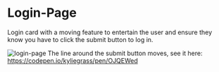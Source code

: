 # Login-Page
Login card with a moving feature to entertain the user and ensure they know you have to click the submit button to log in.

![login-page](https://github.com/kyliegrass/Login-Page/assets/91041358/2996f32c-3b2b-418a-987b-1db7e8b0cc44)
The line around the submit button moves, see it here: https://codepen.io/kyliegrass/pen/OJQEWed
